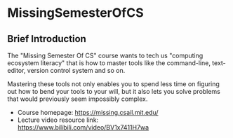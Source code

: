 # MissingSemesterOfCS

## Brief Introduction
The "Missing Semester Of CS" course wants to tech us "computing ecosystem literacy" that is how to master tools like the command-line, text-editor, version control system and so on.

Mastering these tools not only enables you to spend less time on figuring out how to bend your tools to your will, but it also lets you solve problems that would previously seem impossibly complex.

- Course homepage: https://missing.csail.mit.edu/
- Lecture video resource link: https://www.bilibili.com/video/BV1x7411H7wa
 
